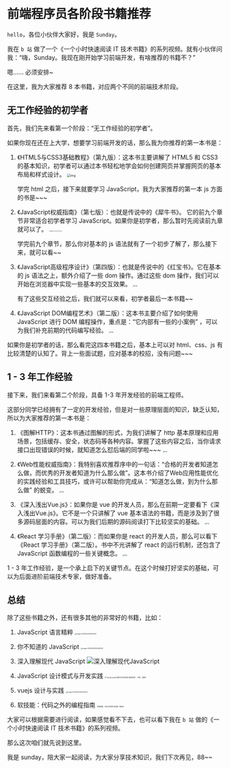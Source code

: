 # 前端程序员各阶段书籍推荐



`hello`，各位小伙伴大家好，我是 `Sunday`。

我在  `b 站` 做了一个《一个小时快速阅读 IT 技术书籍》的系列视频。就有小伙伴问我：“嗨，Sunday。我现在刚开始学习前端开发，有啥推荐的书籍不？”

嗯......  必须安排~

在这里，我为大家推荐 8 本书籍，对应两个不同的前端技术阶段。



## 无工作经验的初学者

首先，我们先来看第一个阶段：“无工作经验的初学者”。

如果你现在还在上大学，想要学习前端开发的话，那么我为你推荐的第一本书是：

1. 《HTML5与CSS3基础教程》（第九版）：这本书主要讲解了 HTML5 和 CSS3 的基本知识，初学者可以通过本书轻松地学会如何创建网页并掌握网页的基本布局和样式设计。
   <img src="%E5%89%8D%E7%AB%AF%E7%A8%8B%E5%BA%8F%E5%91%98%E5%90%84%E9%98%B6%E6%AE%B5%E4%B9%A6%E7%B1%8D%E6%8E%A8%E8%8D%90.assets/u=804734724,1329707201&fm=224&app=112&f=JPEG-20230422192315855.jpeg" alt="img" style="zoom:50%;" />

   学完 html 之后，接下来就要学习 JavaScript，我为大家推荐的第一本 js 方面的书是~~~

2. 《JavaScript权威指南》（第七版）：也就是传说中的《犀牛书》。 它的前九个章节非常适合初学者学习 JavaScript。如果你是初学者，那么暂时先阅读前九章就可以了。
   <img src="%E5%89%8D%E7%AB%AF%E7%A8%8B%E5%BA%8F%E5%91%98%E5%90%84%E9%98%B6%E6%AE%B5%E4%B9%A6%E7%B1%8D%E6%8E%A8%E8%8D%90.assets/image-20230422173435281.png" alt="image-20230422173435281" style="zoom:15%;" />

   学完前九个章节，那么你对基本的 js 语法就有了一个初步了解了，那么接下来，就可以看~~

3. 《JavaScript高级程序设计》（第四版）：也就是传说中的《红宝书》。它在基本的 js 语法之上，额外介绍了一些 dom 操作。通过这些 dom 操作，我们可以开始在浏览器中实现一些基本的交互效果。
   <img src="%E5%89%8D%E7%AB%AF%E7%A8%8B%E5%BA%8F%E5%91%98%E5%90%84%E9%98%B6%E6%AE%B5%E4%B9%A6%E7%B1%8D%E6%8E%A8%E8%8D%90.assets/u=333796096,3150026360&fm=224&app=112&f=PNG.png" alt="img" style="zoom:25%;" />

   有了这些交互经验之后，我们就可以来看，初学者最后一本书籍~~

4. 《JavaScript DOM编程艺术》（第二版）：这本书主要介绍了如何使用 JavaScript 进行 DOM 编程操作，重点是：“它内部有一些的小案例” ，可以为我们补充前期的代码编写经验。
   <img src="%E5%89%8D%E7%AB%AF%E7%A8%8B%E5%BA%8F%E5%91%98%E5%90%84%E9%98%B6%E6%AE%B5%E4%B9%A6%E7%B1%8D%E6%8E%A8%E8%8D%90.assets/1bf5c-8aea.jpg" alt="img" style="zoom:25%;" />



如果你是初学者的话，那么看完这四本书籍之后，基本上可以对 html、css、js 有比较清楚的认知了。背上一些面试题，应对基本的校招，没有问题~~~



## 1 - 3 年工作经验

接下来，我们来看第二个阶段，具备 1-3 年开发经验的前端工程师。

这部分同学已经拥有了一定的开发经验，但是对一些原理层面的知识，缺乏认知，所以为大家推荐的第一本书是：

1. 《图解HTTP》：这本书通过图解的形式，为我们讲解了 http 基本原理和应用场景，包括缓存、安全，状态码等各种内容。掌握了这些内容之后，当你请求接口出现错误的时候，就知道怎么怼后端的同学啦~~~
   <img src="%E5%89%8D%E7%AB%AF%E7%A8%8B%E5%BA%8F%E5%91%98%E5%90%84%E9%98%B6%E6%AE%B5%E4%B9%A6%E7%B1%8D%E6%8E%A8%E8%8D%90.assets/9d82d158ccbf6c8163b6a212b03eb13532fa4043.jpeg" alt="img" style="zoom:25%;" />

2. 《Web性能权威指南》：我特别喜欢推荐序中的一句话：“合格的开发者知道怎么做，而优秀的开发者知道为什么那么做”。这本书介绍了Web应用性能优化的实践经验和工具技巧，或许可以帮助你完成从：“知道怎么做，到为什么那么做” 的蜕变。
   <img src="%E5%89%8D%E7%AB%AF%E7%A8%8B%E5%BA%8F%E5%91%98%E5%90%84%E9%98%B6%E6%AE%B5%E4%B9%A6%E7%B1%8D%E6%8E%A8%E8%8D%90.assets/v2-929408620a435b32fad9c63bfd621ecd_r.jpg" alt="img" style="zoom:25%;" />

3. 《深入浅出Vue.js》：如果你是 vue 的开发人员，那么在前期一定要看下《深入浅出Vue.js》。它不是一个只讲解了 vue 基本语法的书籍，而是涉及到了很多源码层面的内容。可以为我们后期的源码阅读打下比较坚实的基础。
   <img src="%E5%89%8D%E7%AB%AF%E7%A8%8B%E5%BA%8F%E5%91%98%E5%90%84%E9%98%B6%E6%AE%B5%E4%B9%A6%E7%B1%8D%E6%8E%A8%E8%8D%90.assets/409f4dc97c76f269.jpg" alt="img" style="zoom:25%;" />

4. 《React 学习手册》（第二版）：而如果你是 react 的开发人员，那么可以看下《React 学习手册》（第二版）。书中不光讲解了 react 的运行机制，还包含了 JavaScript 函数编程的一些关键概念。
   <img src="%E5%89%8D%E7%AB%AF%E7%A8%8B%E5%BA%8F%E5%91%98%E5%90%84%E9%98%B6%E6%AE%B5%E4%B9%A6%E7%B1%8D%E6%8E%A8%E8%8D%90.assets/u=1607512954,1693172003&fm=224&app=112&f=JPEG.jpeg" alt="img" style="zoom:25%;" />

   

1 - 3 年工作经验，是一个承上启下的关键节点。在这个时候打好坚实的基础，可以为后面进阶前端技术专家，做好准备。

## 总结

除了这些书籍之外，还有很多其他的非常好的书籍，比如：

1. JavaScript 语言精粹
   <img src="%E5%89%8D%E7%AB%AF%E7%A8%8B%E5%BA%8F%E5%91%98%E5%90%84%E9%98%B6%E6%AE%B5%E4%B9%A6%E7%B1%8D%E6%8E%A8%E8%8D%90.assets/image-20230422192827251.png" alt="image-20230422192827251" style="zoom:25%;" />

2. 你不知道的 JavaScript
   <img src="%E5%89%8D%E7%AB%AF%E7%A8%8B%E5%BA%8F%E5%91%98%E5%90%84%E9%98%B6%E6%AE%B5%E4%B9%A6%E7%B1%8D%E6%8E%A8%E8%8D%90.assets/image-20230422192944028.png" alt="image-20230422192944028" style="zoom:25%;" />

3. 深入理解现代 JavaScript
   ![深入理解现代JavaScript](%E5%89%8D%E7%AB%AF%E7%A8%8B%E5%BA%8F%E5%91%98%E5%90%84%E9%98%B6%E6%AE%B5%E4%B9%A6%E7%B1%8D%E6%8E%A8%E8%8D%90.assets/s34192976.jpg)

4. JavaScript 设计模式与开发实践
   <img src="%E5%89%8D%E7%AB%AF%E7%A8%8B%E5%BA%8F%E5%91%98%E5%90%84%E9%98%B6%E6%AE%B5%E4%B9%A6%E7%B1%8D%E6%8E%A8%E8%8D%90.assets/51jLRgVxlSL.jpg" alt="“JavaScript设计模式与开发实践 (图灵原创)”，作者：[曾探]" style="zoom:25%;" />

5. vuejs 设计与实践
   <img src="%E5%89%8D%E7%AB%AF%E7%A8%8B%E5%BA%8F%E5%91%98%E5%90%84%E9%98%B6%E6%AE%B5%E4%B9%A6%E7%B1%8D%E6%8E%A8%E8%8D%90.assets/image-20230422202342127.png" alt="image-20230422202342127" style="zoom:25%;" />

   

6. 软技能：代码之外的编程指南
   <img src="%E5%89%8D%E7%AB%AF%E7%A8%8B%E5%BA%8F%E5%91%98%E5%90%84%E9%98%B6%E6%AE%B5%E4%B9%A6%E7%B1%8D%E6%8E%A8%E8%8D%90.assets/20220830621C6784.jpg" alt="软技能：代码之外的生存指南（第2版）" style="zoom:25%;" />

   

大家可以根据需要进行阅读，如果感觉看不下去，也可以看下我在  `b 站` 做的《一个小时快速阅读 IT 技术书籍》的系列视频。

那么这次咱们就先说到这里。

我是 sunday，陪大家一起阅读，为大家分享技术知识，我们下次再见，88~~





